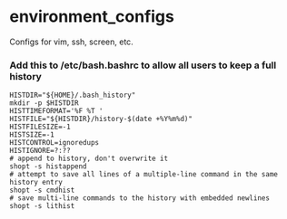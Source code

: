 environment_configs
===================

Configs for vim, ssh, screen, etc.

### Add this to /etc/bash.bashrc to allow all users to keep a full history ###
```
HISTDIR="${HOME}/.bash_history"
mkdir -p $HISTDIR
HISTTIMEFORMAT='%F %T '
HISTFILE="${HISTDIR}/history-$(date +%Y%m%d)"
HISTFILESIZE=-1
HISTSIZE=-1
HISTCONTROL=ignoredups
HISTIGNORE=?:??
# append to history, don't overwrite it
shopt -s histappend
# attempt to save all lines of a multiple-line command in the same history entry
shopt -s cmdhist
# save multi-line commands to the history with embedded newlines
shopt -s lithist
```
